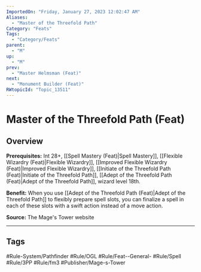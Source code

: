 ```yaml
---
ImportedOn: "Friday, January 27, 2023 12:02:47 AM"
Aliases:
  - "Master of the Threefold Path"
Category: "Feats"
Tags:
  - "Category/Feats"
parent:
  - "M"
up:
  - "M"
prev:
  - "Master Helmsman (Feat)"
next:
  - "Monument Builder (Feat)"
RWtopicId: "Topic_13511"
---
```

# Master of the Threefold Path (Feat)
## Overview
**Prerequisites:** Int 28+, [[Spell Mastery (Feat)|Spell Mastery]], [[Flexible Wizardry (Feat)|Flexible Wizardry]], [[Improved Flexible Wizardry (Feat)|Improved Flexible Wizardry]], [[Initiate of the Threefold Path (Feat)|Initiate of the Threefold Path]], [[Adept of the Threefold Path (Feat)|Adept of the Threefold Path]], wizard level 18th.

**Benefit:** When you use [[Adept of the Threefold Path (Feat)|Adept of the Threefold Path]] to flexibly prepare spell slots, you can finalize a spell in each of these slots with a swift action instead of a move action.

**Source:** The Mage's Tower website


---
## Tags
#Rule-System/Pathfinder #Rule/OGL #Rule/Feat--General- #Rule/Spell #Rule/3PP #Rule/fm3 #Publisher/Mage-s-Tower

